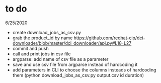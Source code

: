 # to do

6/25/2020
- create download_jobs_as_csv.py
- grab the product_id by name https://github.com/redhat-cip/dci-downloader/blob/master/dci_downloader/api.py#L18-L27
- commit and push 
- call and print jobs in csv file
- argparse: add name of csv file as a parameter
- save and use csv file from argparse instead of hardcoding it
- add parameters in CLI to choose the columns insteads of hardcoding them (python download_jobs_as_csv.py output.csv id duration)







